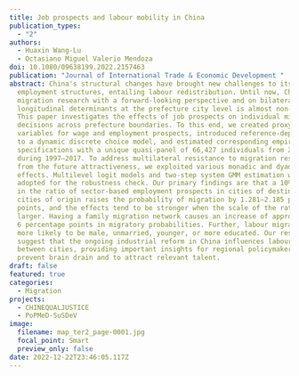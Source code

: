 ```yaml
---
title: Job prospects and labour mobility in China
publication_types:
  - "2"
authors:
  - Huaxin Wang-Lu
  - Octasiano Miguel Valerio Mendoza
doi: 10.1080/09638199.2022.2157463
publication: "Journal of International Trade & Economic Development "
abstract: China's structural changes have brought new challenges to its regional
  employment structures, entailing labour redistribution. Until now, Chinese
  migration research with a forward-looking perspective and on bilateral
  longitudinal determinants at the prefecture city level is almost non-existent.
  This paper investigates the effects of job prospects on individual migration
  decisions across prefecture boundaries. To this end, we created proxy
  variables for wage and employment prospects, introduced reference-dependence
  to a dynamic discrete choice model, and estimated corresponding empirical
  specifications with a unique quasi-panel of 66,427 individuals from 283 cities
  during 1997–2017. To address multilateral resistance to migration resulting
  from the future attractiveness, we exploited various monadic and dyadic fixed
  effects. Multilevel logit models and two-step system GMM estimation were
  adopted for the robustness check. Our primary findings are that a 10% increase
  in the ratio of sector-based employment prospects in cities of destination to
  cities of origin raises the probability of migration by 1.281–2.185 percentage
  points, and the effects tend to be stronger when the scale of the ratio is
  larger. Having a family migration network causes an increase of approximately
  6 percentage points in migratory probabilities. Further, labour migrants are
  more likely to be male, unmarried, younger, or more educated. Our results
  suggest that the ongoing industrial reform in China influences labour mobility
  between cities, providing important insights for regional policymakers to
  prevent brain drain and to attract relevant talent.
draft: false
featured: true
categories:
  - Migration
projects:
  - CHINEQUALJUSTICE
  - PoPMeD-SuSDeV
image:
  filename: map_ter2_page-0001.jpg
  focal_point: Smart
  preview_only: false
date: 2022-12-22T23:46:05.117Z
---
```

